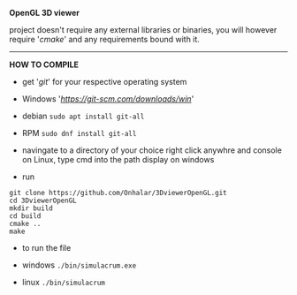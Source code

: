 **OpenGL 3D viewer**

project doesn't require any external libraries or binaries, you will however require '*cmake*' and any requirements bound with it.

___

**HOW TO COMPILE**

 * get '*git*' for your respective operating system

 * Windows '*https://git-scm.com/downloads/win*'
 * debian ```sudo apt install git-all```
 * RPM ```sudo dnf install git-all```

 * navingate to a directory of your choice right click anywhre and console on Linux, type cmd into the path display on windows

 * run 
```
git clone https://github.com/Onhalar/3DviewerOpenGL.git
cd 3DviewerOpenGL
mkdir build
cd build
cmake ..
make
```

* to run the file

* windows ```./bin/simulacrum.exe```
* linux   ```./bin/simulacrum```


